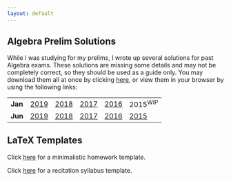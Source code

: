 ```yaml
---
layout: default
---
```


## Algebra Prelim Solutions

While I was studying for my prelims, I wrote up several solutions for past Algebra exams. These solutions are missing some details and may not be completely correct, so they should be used as a guide only. You may download them all at once by clicking [here](https://michaelmorrow.org/files/Algebra_Prelim_Solutions_2019-2015.zip), or view them in your browser by using the following links:

<table>
    <tr>
    <td><b>Jan</b></td>
    <td><a href="https://michaelmorrow.org/files/Algebra_Prelim_Solutions_2019-2015/Jan_2019_Algebra_Prelim_Solutions.pdf" target="_blank">2019</a></td>
    <td><a href="https://michaelmorrow.org/files/Algebra_Prelim_Solutions_2019-2015/Jan_2018_Algebra_Prelim_Solutions.pdf" target="_blank">2018</a></td>
    <td><a href="https://michaelmorrow.org/files/Algebra_Prelim_Solutions_2019-2015/Jan_2017_Algebra_Prelim_Solutions.pdf" target="_blank">2017</a></td>
    <td><a href="https://michaelmorrow.org/files/Algebra_Prelim_Solutions_2019-2015/Jan_2016_Algebra_Prelim_Solutions.pdf" target="_blank">2016</a></td>
    <td>2015<sup>WIP</sup></td>
    </tr>
    <tr>
    <td><b>Jun</b></td>
    <td><a href="https://michaelmorrow.org/files/Algebra_Prelim_Solutions_2019-2015/June_2019_Algebra_Prelim_Solutions.pdf" target="_blank">2019</a></td>
    <td><a href="https://michaelmorrow.org/files/Algebra_Prelim_Solutions_2019-2015/June_2018_Algebra_Prelim_Solutions.pdf" target="_blank">2018</a></td>
    <td><a href="https://michaelmorrow.org/files/Algebra_Prelim_Solutions_2019-2015/June_2017_Algebra_Prelim_Solutions.pdf" target="_blank">2017</a></td>
    <td><a href="https://michaelmorrow.org/files/Algebra_Prelim_Solutions_2019-2015/June_2016_Algebra_Prelim_Solutions.pdf" target="_blank">2016</a></td>
    <td><a href="https://michaelmorrow.org/files/Algebra_Prelim_Solutions_2019-2015/June_2015_Algebra_Prelim_Solutions.pdf" target="_blank">2015</a></td>
    </tr>
</table>

## LaTeX Templates

Click [here](https://michaelmorrow.org/files/Homework_Template.tex) for a minimalistic homework template.

Click [here](https://michaelmorrow.org/files/Recitation_Syllabus.tex) for a recitation syllabus template.